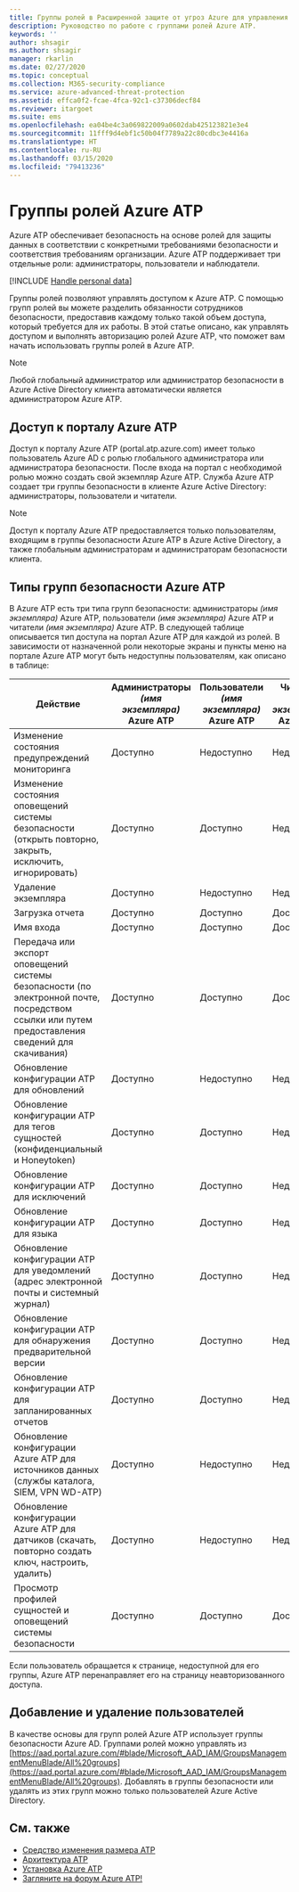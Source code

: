 ```yaml
---
title: Группы ролей в Расширенной защите от угроз Azure для управления доступом
description: Руководство по работе с группами ролей Azure ATP.
keywords: ''
author: shsagir
ms.author: shsagir
manager: rkarlin
ms.date: 02/27/2020
ms.topic: conceptual
ms.collection: M365-security-compliance
ms.service: azure-advanced-threat-protection
ms.assetid: effca0f2-fcae-4fca-92c1-c37306decf84
ms.reviewer: itargoet
ms.suite: ems
ms.openlocfilehash: ea04be4c3a069822009a0602dab425123821e3e4
ms.sourcegitcommit: 11fff9d4ebf1c50b04f7789a22c80cdbc3e4416a
ms.translationtype: HT
ms.contentlocale: ru-RU
ms.lasthandoff: 03/15/2020
ms.locfileid: "79413236"
---
```

# <a name="azure-atp-role-groups"></a>Группы ролей Azure ATP

Azure ATP обеспечивает безопасность на основе ролей для защиты данных в соответствии с конкретными требованиями безопасности и соответствия требованиям организации. Azure ATP поддерживает три отдельные роли: администраторы, пользователи и наблюдатели.

[!INCLUDE [Handle personal data](../includes/gdpr-intro-sentence.md)]

Группы ролей позволяют управлять доступом к Azure ATP. С помощью групп ролей вы можете разделить обязанности сотрудников безопасности, предоставив каждому только такой объем доступа, который требуется для их работы. В этой статье описано, как управлять доступом и выполнять авторизацию ролей Azure ATP, что поможет вам начать использовать группы ролей в Azure ATP.

> [!NOTE]
> Любой глобальный администратор или администратор безопасности в Azure Active Directory клиента автоматически является администратором Azure ATP.

## <a name="accessing-the-azure-atp-portal"></a>Доступ к порталу Azure ATP

Доступ к порталу Azure ATP (portal.atp.azure.com) имеет только пользователь Azure AD с ролью глобального администратора или администратора безопасности. После входа на портал с необходимой ролью можно создать свой экземпляр Azure ATP. Служба Azure ATP создает три группы безопасности в клиенте Azure Active Directory: администраторы, пользователи и читатели.

> [!NOTE]
> Доступ к порталу Azure ATP предоставляется только пользователям, входящим в группы безопасности Azure ATP в Azure Active Directory, а также глобальным администраторам и администраторам безопасности клиента.

## <a name="types-of-azure-atp-security-groups"></a>Типы групп безопасности Azure ATP

В Azure ATP есть три типа групп безопасности: администраторы *(имя экземпляра)* Azure ATP, пользователи *(имя экземпляра)* Azure ATP и читатели *(имя экземпляра)* Azure ATP. В следующей таблице описывается тип доступа на портал Azure ATP для каждой из ролей. В зависимости от назначенной роли некоторые экраны и пункты меню на портале Azure ATP могут быть недоступны пользователям, как описано в таблице:

|Действие |Администраторы *(имя экземпляра)* Azure ATP|Пользователи *(имя экземпляра)* Azure ATP|Читатели *(имя экземпляра)* Azure ATP|
|----|----|----|----|
|Изменение состояния предупреждений мониторинга|Доступно|Недоступно|Недоступно|
|Изменение состояния оповещений системы безопасности (открыть повторно, закрыть, исключить, игнорировать)|Доступно|Доступно|Недоступно|
|Удаление экземпляра|Доступно|Недоступно|Недоступно|
|Загрузка отчета|Доступно|Доступно|Доступно|
|Имя входа|Доступно|Доступно|Доступно|
|Передача или экспорт оповещений системы безопасности (по электронной почте, посредством ссылки или путем предоставления сведений для скачивания)|Доступно|Доступно|Доступно|
|Обновление конфигурации ATP для обновлений|Доступно|Недоступно|Недоступно|
|Обновление конфигурации ATP для тегов сущностей (конфиденциальный и Honeytoken)|Доступно|Доступно|Недоступно|
|Обновление конфигурации ATP для исключений|Доступно|Доступно|Недоступно|
|Обновление конфигурации ATP для языка|Доступно|Доступно|Недоступно|
|Обновление конфигурации ATP для уведомлений (адрес электронной почты и системный журнал)|Доступно|Доступно|Недоступно|
|Обновление конфигурации ATP для обнаружения предварительной версии|Доступно|Доступно|Недоступно|
|Обновление конфигурации ATP для запланированных отчетов|Доступно|Доступно|Недоступно|
|Обновление конфигурации Azure ATP для источников данных (службы каталога, SIEM, VPN WD-ATP)|Доступно|Недоступно|Недоступно|
|Обновление конфигурации Azure ATP для датчиков (скачать, повторно создать ключ, настроить, удалить)|Доступно|Недоступно|Недоступно|
|Просмотр профилей сущностей и оповещений системы безопасности|Доступно|Доступно|Доступно|

Если пользователь обращается к странице, недоступной для его группы, Azure ATP перенаправляет его на страницу неавторизованного доступа.

## <a name="add-and-remove-users"></a>Добавление и удаление пользователей

В качестве основы для групп ролей Azure ATP использует группы безопасности Azure AD. Группами ролей можно управлять из [https://aad.portal.azure.com/#blade/Microsoft_AAD_IAM/GroupsManagementMenuBlade/All%20groups](https://aad.portal.azure.com/#blade/Microsoft_AAD_IAM/GroupsManagementMenuBlade/All%20groups). Добавлять в группы безопасности или удалять из этих групп можно только пользователей Azure Active Directory.

## <a name="see-also"></a>См. также

- [Средство изменения размера ATP](https://aka.ms/aatpsizingtool)
- [Архитектура ATP](atp-architecture.md)
- [Установка Azure ATP](install-atp-step1.md)
- [Загляните на форум Azure ATP!](https://aka.ms/azureatpcommunity)
